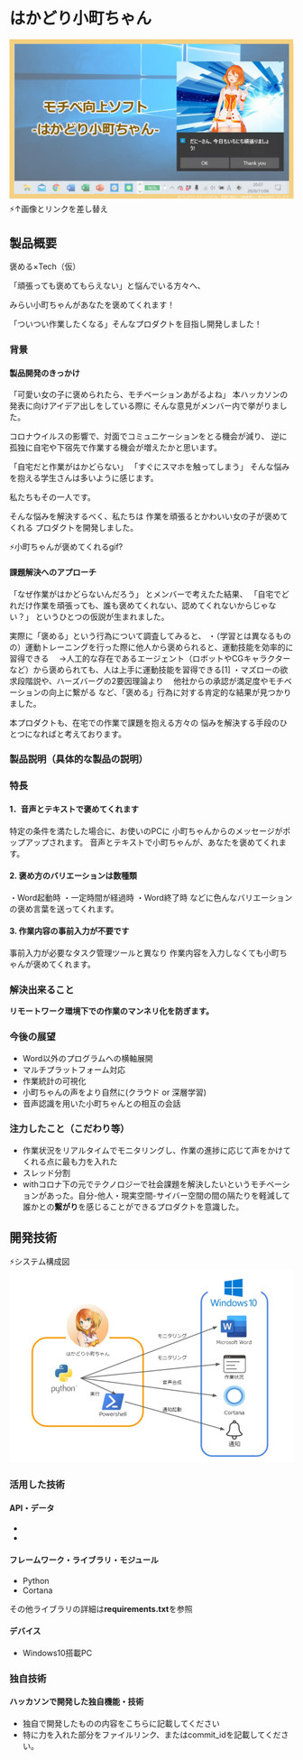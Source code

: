 # はかどり小町ちゃん
[![IMAGE ALT TEXT HERE](https://github.com/jphacks/D_2016/blob/master/thumbnail.png)](https://www.youtube.com/watch?v=G5rULR53uMk)
⚡↑画像とリンクを差し替え


## 製品概要
褒める×Tech（仮）

「頑張っても褒めてもらえない」と悩んでいる方々へ、

みらい小町ちゃんがあなたを褒めてくれます！

「ついつい作業したくなる」そんなプロダクトを目指し開発しました！


### 背景
#### 製品開発のきっかけ
「可愛い女の子に褒められたら、モチベーションあがるよね」
本ハッカソンの発表に向けアイデア出しをしている際に
そんな意見がメンバー内で挙がりました。

コロナウイルスの影響で、対面でコミュニケーションをとる機会が減り、
逆に孤独に自宅や下宿先で作業する機会が増えたかと思います。

「自宅だと作業がはかどらない」
「すぐにスマホを触ってしまう」
そんな悩みを抱える学生さんは多いように感じます。

私たちもその一人です。

そんな悩みを解決するべく、私たちは
作業を頑張るとかわいい女の子が褒めてくれる
プロダクトを開発しました。

⚡小町ちゃんが褒めてくれるgif?

#### 課題解決へのアプローチ
「なぜ作業がはかどらないんだろう」
とメンバーで考えたた結果、
「自宅でどれだけ作業を頑張っても、誰も褒めてくれない、認めてくれないからじゃない？」
というひとつの仮説が生まれました。

実際に「褒める」という行為について調査してみると、
・（学習とは異なるものの）運動トレーニングを行った際に他人から褒められると、運動技能を効率的に習得できる
　→人工的な存在であるエージェント（ロボットやCGキャラクターなど）から褒められても、人は上手に運動技能を習得できる[1]
・マズローの欲求段階説や、ハーズバーグの2要因理論より
　他社からの承認が満足度やモチベーションの向上に繋がる
など、「褒める」行為に対する肯定的な結果が見つかりました。

本プロダクトも、在宅での作業で課題を抱える方々の
悩みを解決する手段のひとつになればと考えております。


### 製品説明（具体的な製品の説明）
### 特長

#### 1．音声とテキストで褒めてくれます
特定の条件を満たした場合に、お使いのPCに
小町ちゃんからのメッセージがポップアップされます。
音声とテキストで小町ちゃんが、あなたを褒めてくれます。

#### 2. 褒め方のバリエーションは数種類
・Word起動時
・一定時間が経過時
・Word終了時
などに色んなバリエーションの褒め言葉を送ってくれます。

#### 3. 作業内容の事前入力が不要です
事前入力が必要なタスク管理ツールと異なり
作業内容を入力しなくても小町ちゃんが褒めてくれます。


### 解決出来ること

**リモートワーク環境下での作業のマンネリ化を防ぎます。**

### 今後の展望

- Word以外のプログラムへの横軸展開
- マルチプラットフォーム対応
- 作業統計の可視化
- 小町ちゃんの声をより自然に(クラウド or 深層学習)
- 音声認識を用いた小町ちゃんとの相互の会話

### 注力したこと（こだわり等）

- 作業状況をリアルタイムでモニタリングし、作業の進捗に応じて声をかけてくれる点に最も力を入れた
- スレッド分割
- withコロナ下の元でテクノロジーで社会課題を解決したいというモチベーションがあった。自分-他人・現実空間-サイバー空間の間の隔たりを軽減して誰かとの**繋がり**を感じることができるプロダクトを意識した。

## 開発技術
⚡システム構成図
![IMAGE ALT TEXT HERE](https://github.com/jphacks/D_2016/blob/master/system_image.jpg)

### 活用した技術
#### API・データ
* 
* 

#### フレームワーク・ライブラリ・モジュール
- Python
- Cortana

その他ライブラリの詳細は**requirements.txt**を参照

#### デバイス
- Windows10搭載PC 


### 独自技術
#### ハッカソンで開発した独自機能・技術
* 独自で開発したものの内容をこちらに記載してください
* 特に力を入れた部分をファイルリンク、またはcommit_idを記載してください。
